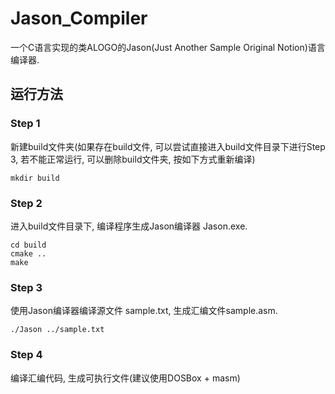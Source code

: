 # Jason_Compiler
一个C语言实现的类ALOGO的Jason(Just Another Sample Original Notion)语言编译器.
## 运行方法
### Step 1
新建build文件夹(如果存在build文件, 可以尝试直接进入build文件目录下进行Step 3, 若不能正常运行, 可以删除build文件夹, 按如下方式重新编译)
```
mkdir build
```
### Step 2
进入build文件目录下, 编译程序生成Jason编译器 Jason.exe.
```
cd build
cmake ..
make
```
### Step 3
使用Jason编译器编译源文件 sample.txt, 生成汇编文件sample.asm.
```
./Jason ../sample.txt
```
### Step 4
编译汇编代码, 生成可执行文件(建议使用DOSBox + masm)
